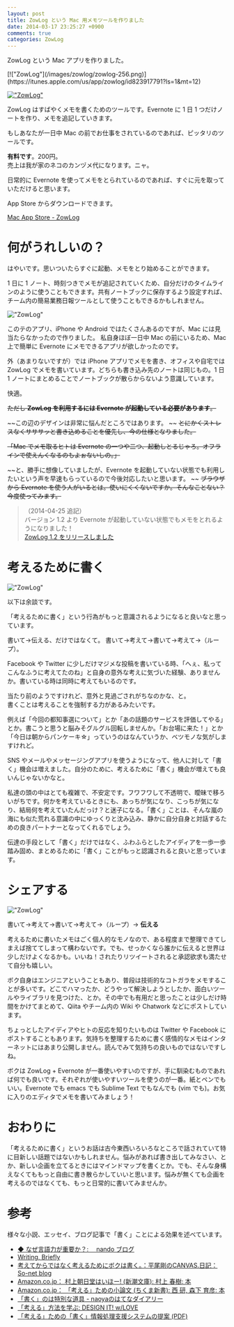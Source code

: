 ```yaml
---
layout: post
title: ZowLog という Mac 用メモツールを作りました
date: 2014-03-17 23:25:27 +0900
comments: true
categories: ZowLog
---
```


ZowLog という Mac アプリを作りました。

<span class="no-shadow">
[!["ZowLog"](/images/zowlog/zowlog-256.png)](https://itunes.apple.com/us/app/zowlog/id823917791?ls=1&mt=12)
</span>

[!["ZowLog"](/images/zowlog/appstore.png)](https://itunes.apple.com/us/app/zowlog/id823917791?ls=1&mt=12)

ZowLog はすばやくメモを書くためのツールです。Evernote に 1 日 1 つだけノートを作り、メモを追記していきます。

もしあなたが一日中 Mac の前でお仕事をされているのであれば、ピッタリのツールです。

**有料です**。200円。  
売上は我が家のネコのカンヅメ代になります。ニャ。

日常的に Evernote を使ってメモをとられているのであれば、すぐに元を取っていただけると思います。

App Store からダウンロードできます。

[Mac App Store - ZowLog](https://itunes.apple.com/us/app/zowlog/id823917791?ls=1&mt=12)


何がうれしいの？
================

はやいです。思いついたらすぐに起動、メモをとり始めることができます。

1 日に 1 ノート、時刻つきでメモが追記されていくため、自分だけのタイムラインのように使うこともできます。共有ノートブックに保存するよう設定すれば、チーム内の簡易業務日報ツールとして使うこともできるかもしれません。

!["ZowLog"](/images/zowlog/movie.gif)

このテのアプリ、iPhone や Android ではたくさんあるのですが、Mac には見当たらなかったので作りました。
私自身ほぼ一日中 Mac の前にいるため、Mac 上で簡単に Evernote にメモできるアプリが欲しかったのです。

外（あまりないですが）では iPhone アプリでメモを書き、オフィスや自宅では ZowLog でメモを書いています。どちらも書き込み先のノートは同じもの。1 日 1 ノートにまとめることでノートブックが散らからないよう意識しています。

快適。

~~ただし **ZowLog を利用するには Evernote が起動している必要があります**。~~

~~この辺のデザインは非常に悩んだところではあります。  ~~
~~とにかくストレスなくサササッと書き込めることを優先し、今の仕様となりました。~~

~~「Mac でメモ取るヒトは Evernote の一つや二つ、起動しとるじゃろ。オフラインで使えんくなるのもよぉないしの。」~~

~~と、勝手に想像していましたが、Evernote を起動していない状態でも利用したいという声を早速もらっているので今後対応したいと思います。  ~~
~~ブラウザから Evernote を使う人がいるとは。使いにくくないですか。そんなことない？今度使ってみます。~~


<blockquote>
（2014-04-25 追記）  <br />
バージョン 1.2 より Evernote が起動していない状態でもメモをとれるようになりました！  <br />
<a href="/zowlog-1-dot-2">ZowLog 1.2 をリリースしました</a>
</blockquote>


考えるために書く
================

!["ZowLog"](/images/zowlog/writing-2.png)

以下は余談です。

「考えるために書く」という行為がもっと意識されるようになると良いなと思っています。

書いて→伝える、だけではなくて。
書いて→考えて→書いて→考えて→（ループ）。

Facebook や Twitter に少しだけマジメな投稿を書いている時、「へぇ、私ってこんなふうに考えてたのね」と自身の意外な考えに気づいた経験、ありませんか。書いている時は同時に考えてもいるのです。

当たり前のようですけれど、意外と見過ごされがちなのかな、と。  
書くことは考えることを強制する力があるみたいです。

例えば「今回の都知事選について」とか「あの話題のサービスを評価してやる」とか。書こうと思うと脳みそグルグル回転しませんか。「お台場に来た！」とか「今日は朝からパンケーキ☆」っていうのはなんていうか、ベツモノな気がしますけれど。

SNS やメールやメッセージングアプリを使うようになって、他人に対して「書く」機会は増えました。自分のために、考えるために「書く」機会が増えても良いんじゃないかなと。

私達の頭の中はとても複雑で、不安定です。フワフワして不透明で、曖昧で移ろいがちです。何かを考えているときにも、あっちが気になり、こっちが気になり、結局何を考えていたんだっけ？と迷子になる。「書く」ことは、そんな嵐の海にも似た荒れる意識の中にゆっくりと沈み込み、静かに自分自身と対話するための良きパートナーとなってくれるでしょう。

伝達の手段として「書く」だけではなく、ふわふらとしたアイディアを一歩一歩踏み固め、まとめるために「書く」ことがもっと認識されると良いと思っています。


シェアする
================

!["ZowLog"](/images/zowlog/writing-3.png)

書いて→考えて→書いて→考えて→（ループ）→ **伝える**

考えるために書いたメモはごく個人的なモノなので、ある程度まで整理できてしまえば捨ててしまって構わないです。でも、せっかくなら誰かに伝えると世界は少しだけよくなるかも。いいね！されたりリツイートされると承認欲求も満たせて自分も嬉しい。

ボク自身はエンジニアということもあり、普段は技術的なコトガラをメモすることが多いです。どこでハマったか、どうやって解決しようとしたか、面白いツールやライブラリを見つけた、とか。その中でも有用だと思ったことは少しだけ時間をかけてまとめて、Qiita やチーム内の Wiki や Chatwork などにポストしています。

ちょっとしたアイディアやヒトの反応を知りたいものは Twitter や Facebook にポストすることもあります。気持ちを整理するために書く感情的なメモはインターネットにはあまり公開しません。読んでみて気持ちの良いものではないですしね。

ボクは ZowLog + Evernote が一番使いやすいのですが、手に馴染むものであれば何でも良いです。それぞれが使いやすいツールを使うのが一番。紙とペンでもいい。Evernote でも emacs でも Sublime Text でもなんでも (vim でも)。お気に入りのエディタでメモを書いてみましょう！



おわりに
==================

「考えるために書く」というお話は古今東西いろいろなところで話されていて特に目新しい話題ではないかもしれません。悩みがあれば書き出してみなさい、とか、新しい企画を立てるときにはマインドマップを書くとか。でも、そんな身構えなくてももっと自由に書き散らかしていいと思います。悩みが無くても企画を考えるのではなくても、もっと日常的に書いてみませんか。


参考
==================

様々な小説、エッセイ、ブログ記事で「書く」ことによる効果を述べています。

- [◆ なぜ言語力が重要か？: 　nando ブログ](http://nando.seesaa.net/article/51904501.html)
- [Writing, Briefly](http://www.paulgraham.com/writing44.html)
- [考えてからではなく考えるためにボクは書く。：平尾剛のCANVAS.日記：So-net blog](http://canvasdialy.blog.so-net.ne.jp/2012-09-17)
- [Amazon.co.jp： 村上朝日堂はいほー! (新潮文庫): 村上 春樹: 本](http://www.amazon.co.jp/exec/obidos/ASIN/4101001405/nowshika-22/ref=nosim/)
- [Amazon.co.jp： 「考える」ための小論文 (ちくま新書): 西 研, 森下 育彦: 本](http://www.amazon.co.jp/%E3%80%8C%E8%80%83%E3%81%88%E3%82%8B%E3%80%8D%E3%81%9F%E3%82%81%E3%81%AE%E5%B0%8F%E8%AB%96%E6%96%87-%E3%81%A1%E3%81%8F%E3%81%BE%E6%96%B0%E6%9B%B8-%E8%A5%BF-%E7%A0%94/dp/4480057102)
- [「書く」のは特別な道具 - naoyaのはてなダイアリー](http://d.hatena.ne.jp/naoya/20131107/1383792634)
- [「考える」方法を学ぶ: DESIGN IT! w/LOVE](http://gitanez.seesaa.net/article/73819075.html)
- [「考える」ための「書く」情報処理支援システムの提案 (PDF)](http://www.ias.sci.waseda.ac.jp/GraduationThesis/2011_summary/1w080525_s.pdf)



